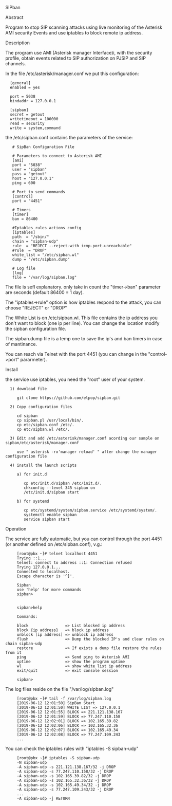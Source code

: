 SIPban

Abstract

   Program to stop SIP scanning attacks using live monitoring of the Asterisk AMI security Events and use iptables to block remote ip address.

Description

   The program use AMI (Asterisk manager Interface)i, with the security profile, obtain events related to SIP authorization on PJSIP and SIP channels.

   In the file /etc/asterisk/manager.conf we put this configuration:

      [general]
      enabled = yes

      port = 5038
      bindaddr = 127.0.0.1

      [sipban]
      secret = getout
      writetimeout = 100000
      read = security
      write = system,command
   
   the /etc/sipban.conf contains the parameters of the service:
   
       # SipBan Configuration File

       # Parameters to connect to Asterisk AMI
       [ami]
       port = "5038"
       user = "sipban"
       pass = "getout"
       host = "127.0.0.1"
       ping = 600

       # Port to send commands
       [control]
       port = "4451"

       # Timers
       [timer]
       ban = 86400

       #Iptables rules actions config
       [iptables]
       path  = "/sbin/"
       chain = "sipban-udp"
       rule  = "REJECT --reject-with icmp-port-unreachable"
       #rule  = "DROP"
       white_list = "/etc/sipban.wl"
       dump = "/etc/sipban.dump"

       # Log file
       [log]
       file = "/var/log/sipban.log"

   The file is sefl explanatory. only take in count the "timer->ban" parameter are seconds (default 86400 = 1 day).
   
   The "iptables->rule" option is how iptables respond to the attack, you can choose "REJECT" or "DROP"
   
   The White List is on /etc/sipban.wl. This file contains the ip address you don't want to block (one ip per line). You can change the location modify the sipban configuration file.
   
   The sipban.dump file is a temp one to save the ip's and ban timers in case of mantinance.
   
   You can reach via Telnet with the port 4451 (you can change in the "control->port" pararmeter).
    
Install
   
   the service use iptables, you need the "root" user of your system.
   
      1) download file
      
         git clone https://github.com/elpop/sipban.git
         
      2) Copy configuration files
      
         cd sipban
         cp sipban.pl /usr/local/bin/.
         cp etc/sipban.conf /etc/.
         cp etc/sipban.wl /etc/.
       
      3) Edit and add /etc/asterisk/manager.conf acording our sample on sipban/etc/asterisk/manager.conf
         
         use " asterisk -rx'manager reload' " after change the manager configuration file
         
      4) install the launch scripts
      
         a) for init.d 
         
            cp etc/init.d/sipban /etc/init.d/.
            chkconfig --level 345 sipban on
            /etc/init.d/sipban start
                    
         b) for systemd
         
            cp etc/systemd/system/sipban.service /etc/systemd/system/.
            systemctl enable sipban
            service sipban start
            
Operation

   The service are fully automatic, but you can control through the port 4451 (or another defined on /etc/sipban.conf), v.g.:
   
         [root@pbx ~]# telnet localhost 4451
         Trying ::1...
         telnet: connect to address ::1: Connection refused
         Trying 127.0.0.1...
         Connected to localhost.
         Escape character is '^]'.

         Sipban
         use 'help' for more commands
         sipban>
         
         
         sipban>help

         Commands:

         block                => List blocked ip address
         block {ip address}   => block ip address
         unblock [ip address] => unblock ip address
         flush                => Dump the blocked IP's and clear rules on chain sipban-udp
         restore              => If exists a dump file restore the rules from it
         ping                 => Send ping to Asterisk AMI
         uptime               => show the program uptime
         wl                   => show white list ip address
         exit/quit            => exit console session

         sipban>

   The log files reside on the file "/var/log/sipban.log"
   
         [root@pbx ~]# tail -f /var/log/sipban.log 
         [2019-06-12 12:01:50] SipBan Start
         [2019-06-12 12:01:50] WHITE LIST => 127.0.0.1
         [2019-06-12 12:01:55] BLOCK => 221.121.138.167
         [2019-06-12 12:01:59] BLOCK => 77.247.110.158
         [2019-06-12 12:02:01] BLOCK => 102.165.39.82
         [2019-06-12 12:02:06] BLOCK => 102.165.32.36
         [2019-06-12 12:02:07] BLOCK => 102.165.49.34
         [2019-06-12 12:02:08] BLOCK => 77.247.109.243
         ...   

   You can check the iptables rules with "iptables -S sipban-udp"
   
         [root@pbx ~]# iptables -S sipban-udp
         -N sipban-udp
         -A sipban-udp -s 221.121.138.167/32 -j DROP 
         -A sipban-udp -s 77.247.110.158/32 -j DROP 
         -A sipban-udp -s 102.165.39.82/32 -j DROP 
         -A sipban-udp -s 102.165.32.36/32 -j DROP 
         -A sipban-udp -s 102.165.49.34/32 -j DROP 
         -A sipban-udp -s 77.247.109.243/32 -j DROP 
         ...
         -A sipban-udp -j RETURN 

 
   
   
   
   
   
